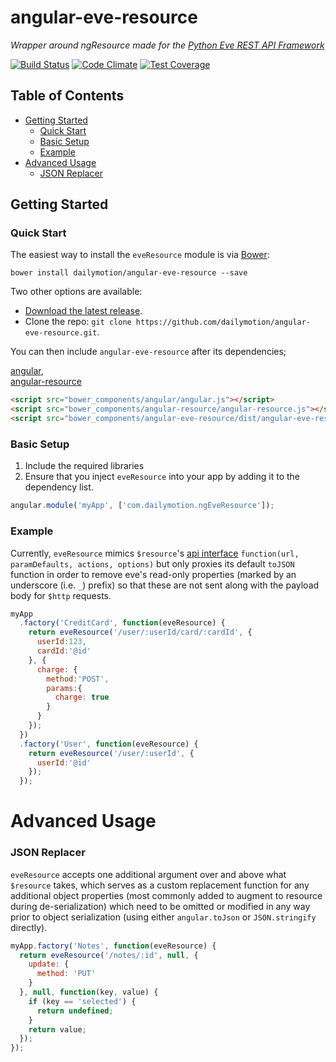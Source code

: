 # angular-eve-resource

*Wrapper around ngResource made for the [Python Eve REST API Framework](http://python-eve.org/)*

[![Build Status](https://travis-ci.org/dailymotion/angular-eve-resource.svg?branch=master)](https://travis-ci.org/dailymotion/angular-eve-resource)
[![Code Climate](https://codeclimate.com/github/dailymotion/angular-eve-resource/badges/gpa.svg)](https://codeclimate.com/github/dailymotion/angular-eve-resource)
[![Test Coverage](https://codeclimate.com/github/dailymotion/angular-eve-resource/badges/coverage.svg)](https://codeclimate.com/github/dailymotion/angular-eve-resource/coverage)

## Table of Contents

- [Getting Started](#getting-started)
  - [Quick Start](#quick-start)
  - [Basic Setup](#basic-setup)
  - [Example](#example)
- [Advanced Usage](#advanced-usage)
  - [JSON Replacer](#json-replacer)

## Getting Started

### Quick Start

The easiest way to install the `eveResource` module is via [Bower](http://bower.io/):

```shell
bower install dailymotion/angular-eve-resource --save
```

Two other options are available:

- [Download the latest release](https://github.com/dailymotion/angular-eve-resource/archive/master.zip).
- Clone the repo: `git clone https://github.com/dailymotion/angular-eve-resource.git`.

You can then include `angular-eve-resource` after its dependencies;  

[angular](https://github.com/angular/bower-angular),  
[angular-resource](https://github.com/angular/bower-angular-resource)  

```html
<script src="bower_components/angular/angular.js"></script>
<script src="bower_components/angular-resource/angular-resource.js"></script>
<script src="bower_components/angular-eve-resource/dist/angular-eve-resource.js"></script>
```

### Basic Setup

1. Include the required libraries
2. Ensure that you inject `eveResource` into your app by adding it to the dependency list.

```js
angular.module('myApp', ['com.dailymotion.ngEveResource']);
```

### Example

Currently, `eveResource` mimics `$resource`'s [api interface](https://docs.angularjs.org/api/ngResource/service/$resource) `function(url, paramDefaults, actions, options)`
but only proxies its default `toJSON` function in order to remove eve's read-only properties
(marked by an underscore (i.e. `_`) prefix) so that these are not sent along with the payload body for `$http` requests.

```js
myApp
  .factory('CreditCard', function(eveResource) {
    return eveResource('/user/:userId/card/:cardId', {
      userId:123,
      cardId:'@id'
    }, {
      charge: {
        method:'POST',
        params:{
          charge: true
        }
      }
    });
  })
  .factory('User', function(eveResource) {
    return eveResource('/user/:userId', {
      userId:'@id'
    });
  });
```

# Advanced Usage

### JSON Replacer

`eveResource` accepts one additional argument over and above what `$resource` takes,
which serves as a custom replacement function for any additional object properties
(most commonly added to augment to resource during de-serialization)
which need to be omitted or modified in any way prior to object serialization
(using either `angular.toJson` or `JSON.stringify` directly).

```js
myApp.factory('Notes', function(eveResource) {
  return eveResource('/notes/:id', null, {
    update: {
      method: 'PUT'
    }
  }, null, function(key, value) {
    if (key == 'selected') {
      return undefined;
    }
    return value;
  });
});
```
